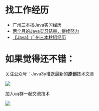 # 找工作经历 #

- [广州三本找Java实习经历](https://segmentfault.com/a/1190000015349795)
- [两个月的Java实习结束，继续努力](https://segmentfault.com/a/1190000016215193)
- [【Java】广州三本秋招经历](https://segmentfault.com/a/1190000016764514)


# 如果觉得还不错： #


关注公众号：Java3y推送最新的**原创**技术文章

![](https://user-gold-cdn.xitu.io/2018/2/28/161dc06a373e4f4d?w=258&h=258&f=jpeg&s=27005)

加入qq群一起交流技术

![](https://i.imgur.com/uCYTsFK.png)